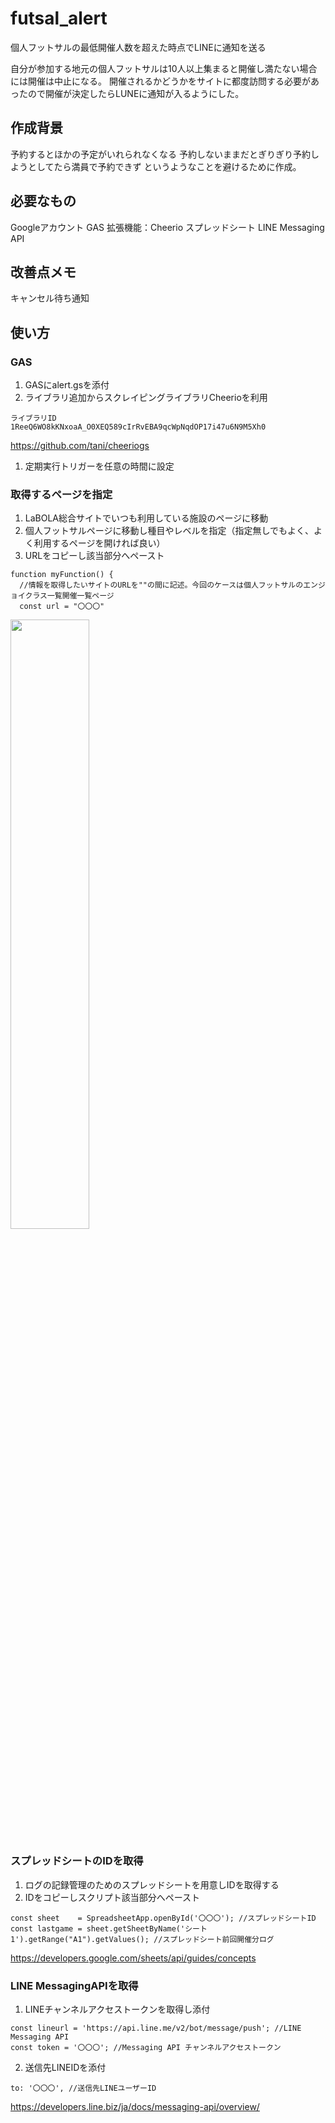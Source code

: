 # futsal_alert
個人フットサルの最低開催人数を超えた時点でLINEに通知を送る

自分が参加する地元の個人フットサルは10人以上集まると開催し満たない場合には開催は中止になる。
開催されるかどうかをサイトに都度訪問する必要があったので開催が決定したらLUNEに通知が入るようにした。




##  作成背景
  予約するとほかの予定がいれられなくなる
  予約しないままだとぎりぎり予約しようとしてたら満員で予約できず
  というようなことを避けるために作成。
  
  
  
##  必要なもの
  Googleアカウント
    GAS
      拡張機能：Cheerio
    スプレッドシート
  LINE Messaging API


##  改善点メモ
  キャンセル待ち通知
  
  
  
  
##  使い方

### GAS
1.  GASにalert.gsを添付
2.  ライブラリ追加からスクレイピングライブラリCheerioを利用
```
ライブラリID
1ReeQ6WO8kKNxoaA_O0XEQ589cIrRvEBA9qcWpNqdOP17i47u6N9M5Xh0
```
https://github.com/tani/cheeriogs
1.  定期実行トリガーを任意の時間に設定

### 取得するページを指定
1. LaBOLA総合サイトでいつも利用している施設のページに移動
2. 個人フットサルページに移動し種目やレベルを指定（指定無しでもよく、よく利用するページを開ければ良い）
3. URLをコピーし該当部分へペースト
```
function myFunction() {
  //情報を取得したいサイトのURLを""の間に記述。今回のケースは個人フットサルのエンジョイクラス一覧開催一覧ページ
  const url = "〇〇〇"
```
<img src="https://user-images.githubusercontent.com/5473564/191475721-61a103f7-325e-4b6d-b9e5-f2c050b8ff24.gif" width="50%">


### スプレッドシートのIDを取得
1.  ログの記録管理のためのスプレッドシートを用意しIDを取得する
2.  IDをコピーしスクリプト該当部分へペースト
```
const sheet    = SpreadsheetApp.openById('〇〇〇'); //スプレッドシートID
const lastgame = sheet.getSheetByName('シート1').getRange("A1").getValues(); //スプレッドシート前回開催分ログ
```
https://developers.google.com/sheets/api/guides/concepts

### LINE MessagingAPIを取得
1.  LINEチャンネルアクセストークンを取得し添付
```
const lineurl = 'https://api.line.me/v2/bot/message/push'; //LINE Messaging API
const token = '〇〇〇'; //Messaging API チャンネルアクセストークン
```
2.  送信先LINEIDを添付
```
to: '〇〇〇', //送信先LINEユーザーID
```
https://developers.line.biz/ja/docs/messaging-api/overview/
